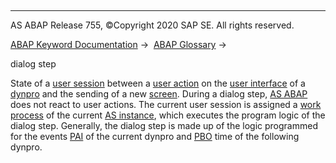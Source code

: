   

* * *

AS ABAP Release 755, ©Copyright 2020 SAP SE. All rights reserved.

[ABAP Keyword Documentation](javascript:call_link\('abenabap.htm'\)) →  [ABAP Glossary](javascript:call_link\('abenabap_glossary.htm'\)) → 

dialog step

State of a [user session](javascript:call_link\('abenuser_session_glosry.htm'\) "Glossary Entry") between a [user action](javascript:call_link\('abenuser_action_glosry.htm'\) "Glossary Entry") on the [user interface](javascript:call_link\('abenuser_interface_glosry.htm'\) "Glossary Entry") of a [dynpro](javascript:call_link\('abendynpro_glosry.htm'\) "Glossary Entry") and the sending of a new [screen](javascript:call_link\('abenscreen_glosry.htm'\) "Glossary Entry"). During a dialog step, [AS ABAP](javascript:call_link\('abenas_abap_glosry.htm'\) "Glossary Entry") does not react to user actions. The current user session is assigned a [work process](javascript:call_link\('abenwork_process_glosry.htm'\) "Glossary Entry") of the current [AS instance](javascript:call_link\('abenapplication_server_glosry.htm'\) "Glossary Entry"), which executes the program logic of the dialog step. Generally, the dialog step is made up of the logic programmed for the events [PAI](javascript:call_link\('abenpai_glosry.htm'\) "Glossary Entry") of the current dynpro and [PBO](javascript:call_link\('abenpbo_glosry.htm'\) "Glossary Entry") time of the following dynpro.